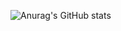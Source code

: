 <!-- [![Header](https://github.com/BinaryBun/BinaryBun/blob/main/pic/tan.jpg)](https://vk.com/im0502) -->

![Anurag's GitHub stats](https://github-readme-stats.vercel.app/api?username=BinaryBun&show_icons=true&theme=radical)

